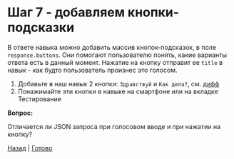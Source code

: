 # Шаг 7 - добавляем кнопки-подсказки

В ответе навыка можно добавить массив кнопок-подсказок, в поле `response.buttons`. 
Они помогают пользователю понять, какие варианты ответа есть в данный момент.
Нажатие на кнопку отправит ее `title` в навык - как будто пользователь произнес это голосом.

1. Добавьте в наш навык 2 кнопки: `Здравствуй` и `Как дела?`, см. [дифф][diff]
2. Понажимайте эти кнопки в навыке на смартфоне или на вкладке Тестирование

**Вопрос:**

Отличается ли JSON запроса при голосовом вводе и при нажатии на кнопку?

[Назад][prev] | [Готово][next]

[prev]: https://github.com/vitalets/alice-workshop/tree/step6
[diff]: https://github.com/vitalets/alice-workshop/compare/step6...step7
[next]: http://bit.ly/alice-workshop_step8
